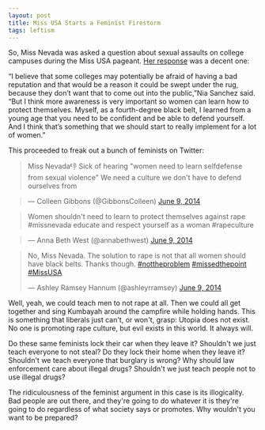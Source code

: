 ```yaml
---
layout: post
title: Miss USA Starts a Feminist Firestorm
tags: leftism
---
```


So, Miss Nevada was asked a question about sexual assaults on college campuses during the Miss USA pageant. [Her response](http://townhall.com/tipsheet/katiepavlich/2014/06/09/feminists-freak-out-over-miss-nevada-suggestion-women-learn-self-defense-n1849213) was a decent one:

 “I believe that some colleges may potentially be afraid of having a bad reputation and that would be a reason it could be swept under the rug, because they don’t want that to come out into the public,”Nia Sanchez said. “But I think more awareness is very important so women can learn how to protect themselves. Myself, as a fourth-degree black belt, I learned from a young age that you need to be confident and be able to defend yourself. And I think that’s something that we should start to really implement for a lot of women.”

This proceeded to freak out a bunch of feminists on Twitter:

> Miss Nevada👎 Sick of hearing "women need to learn selfdefense from sexual violence" We need a culture we don't have to defend ourselves from

> — Colleen Gibbons (@GibbonsColleen) [June 9, 2014](https://twitter.com/GibbonsColleen/statuses/475829474811187200)

> Women shouldn't need to learn to protect themselves against rape #missnevada educate and respect yourself as a woman #rapeculture

> — Anna Beth West (@annabethwest) [June 9, 2014](https://twitter.com/annabethwest/statuses/475833577611866112)

<p align="center">
<blockquote class="twitter-tweet" data-lang="en"><p lang="en" dir="ltr">No, Miss Nevada. The solution to rape is not that all women should have black belts. Thanks though. <a href="https://twitter.com/hashtag/nottheproblem?src=hash&amp;ref_src=twsrc%5Etfw">#nottheproblem</a> <a href="https://twitter.com/hashtag/missedthepoint?src=hash&amp;ref_src=twsrc%5Etfw">#missedthepoint</a> <a href="https://twitter.com/hashtag/MissUSA?src=hash&amp;ref_src=twsrc%5Etfw">#MissUSA</a></p>&mdash; Ashley Ramsey Hannum (@ashleyrramsey) <a href="https://twitter.com/ashleyrramsey/status/475829207516188674?ref_src=twsrc%5Etfw">June 9, 2014</a></blockquote>
<script async src="https://platform.twitter.com/widgets.js" charset="utf-8"></script>
</p>

Well, yeah, we could teach men to not rape at all. Then we could all get together and sing Kumbayah around the campfire while holding hands. This is something that liberals just can't, or won't, grasp:  Utopia does not exist. No one is promoting rape culture, but evil exists in this world. It always will.

Do these same feminists lock their car when they leave it? Shouldn't we just teach everyone to not steal? Do they lock their home when they leave it? Shouldn't we teach everyone that burglary is wrong? Why should law enforcement care about illegal drugs? Shouldn't we just teach people not to use illegal drugs?

The ridiculousness of the feminist argument in this case is its illogicality. Bad people are out there, and they're going to do whatever it is they're going to do regardless of what society says or promotes. Why wouldn't you want to be prepared?
